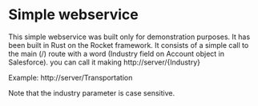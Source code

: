 # Simple webservice

This simple webservice was built only for demonstration purposes.
It has been built in Rust on the Rocket framework.
It consists of a simple call to the main (/) route with a word (Industry field on Account object in Salesforce).
you can call it making http://server/{Industry}

Example:
http://server/Transportation

Note that the industry parameter is case sensitive.
